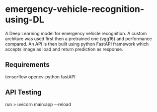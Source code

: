# emergency-vehicle-recognition-using-DL
A Deep Learning model for emergency vehicle recognition.
A custom architure was used first then a pretrained one (vgg16) and performance compared. An API is then built using python FastAPI framework which accepts image as load and return prediction as response.


## Requirements
tensorflow
opencv-python
fastAPI

## API Testing
run > uvicorn main:app --reload
